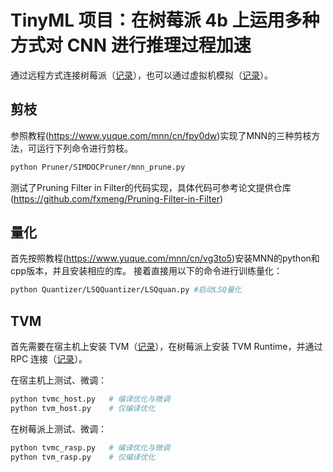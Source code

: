 # TinyML 项目：在树莓派 4b 上运用多种方式对 CNN 进行推理过程加速

通过远程方式连接树莓派（[记录](https://gist.github.com/LogCreative/3b6af209d3fd6309cdfac02ed98f8789)），也可以通过虚拟机模拟（[记录](https://gist.github.com/LogCreative/f87d968d91cf554ccf48d3b3f7fd7987)）。

## 剪枝

参照教程(https://www.yuque.com/mnn/cn/fpy0dw)实现了MNN的三种剪枝方法，可运行下列命令进行剪枝。

```bash
python Pruner/SIMDOCPruner/mnn_prune.py 
```

测试了Pruning Filter in Filter的代码实现，具体代码可参考论文提供仓库(https://github.com/fxmeng/Pruning-Filter-in-Filter)

## 量化

首先按照教程(https://www.yuque.com/mnn/cn/vg3to5)安装MNN的python和cpp版本，并且安装相应的库。
接着直接用以下的命令进行训练量化：

```bash
python Quantizer/LSQQuantizer/LSQquan.py #启动LSQ量化
```

## TVM

首先需要在宿主机上安装 TVM（[记录](https://gist.github.com/LogCreative/8b8f0d956756cf710c01185eacc05d27)），在树莓派上安装 TVM Runtime，并通过 RPC 连接（[记录](https://gist.github.com/LogCreative/75eb8f87fb1d2ce227aa638216643776)）。

在宿主机上测试、微调：

```bash
python tvmc_host.py   # 编译优化与微调
python tvm_host.py    # 仅编译优化
```

在树莓派上测试、微调：

```bash
python tvmc_rasp.py   # 编译优化与微调
python tvm_rasp.py    # 仅编译优化
```
